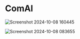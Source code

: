 # ComAI

![Screenshot 2024-10-08 160445](https://github.com/user-attachments/assets/a066b803-5fec-44ce-bb67-3053feb6c298)


![Screenshot 2024-10-08 083655](https://github.com/user-attachments/assets/c9fd24d7-7f99-49f0-b5c1-fa6a5e3054a6)
